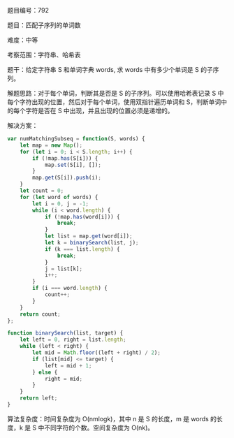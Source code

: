 题目编号：792

题目：匹配子序列的单词数

难度：中等

考察范围：字符串、哈希表

题干：给定字符串 S 和单词字典 words, 求 words 中有多少个单词是 S 的子序列。

解题思路：对于每个单词，判断其是否是 S 的子序列。可以使用哈希表记录 S 中每个字符出现的位置，然后对于每个单词，使用双指针遍历单词和 S，判断单词中的每个字符是否在 S 中出现，并且出现的位置必须是递增的。

解决方案：

```javascript
var numMatchingSubseq = function(S, words) {
    let map = new Map();
    for (let i = 0; i < S.length; i++) {
        if (!map.has(S[i])) {
            map.set(S[i], []);
        }
        map.get(S[i]).push(i);
    }
    let count = 0;
    for (let word of words) {
        let i = 0, j = -1;
        while (i < word.length) {
            if (!map.has(word[i])) {
                break;
            }
            let list = map.get(word[i]);
            let k = binarySearch(list, j);
            if (k === list.length) {
                break;
            }
            j = list[k];
            i++;
        }
        if (i === word.length) {
            count++;
        }
    }
    return count;
};

function binarySearch(list, target) {
    let left = 0, right = list.length;
    while (left < right) {
        let mid = Math.floor((left + right) / 2);
        if (list[mid] <= target) {
            left = mid + 1;
        } else {
            right = mid;
        }
    }
    return left;
}
```

算法复杂度：时间复杂度为 O(nmlogk)，其中 n 是 S 的长度，m 是 words 的长度，k 是 S 中不同字符的个数。空间复杂度为 O(nk)。